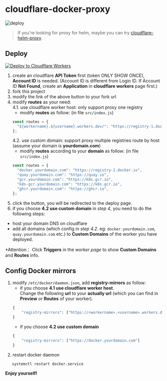 # cloudflare-docker-proxy

![deploy](https://github.com/yqchilde/cloudflare-docker-proxy/actions/workflows/deploy.yaml/badge.svg)

> If you're looking for proxy for helm, maybe you can try [cloudflare-helm-proxy](github.com/yqchilde/cloudflare-helm-proxy).

## Deploy
[![Deploy to Cloudflare Workers](https://deploy.workers.cloudflare.com/button)](https://deploy.workers.cloudflare.com/?url=https://github.com/yqchilde/cloudflare-docker-proxy)

1. create an cloudflare **API Token** first (token ONLY SHOW ONCE), **Account ID** is needed. (Account ID is different from Login ID. If Account ID **Not Found**, create an **Application** in **cloudflare workers** page first.)
2. fork this project
3. modify the link of the above button to your fork url
4. modify **routes** as your need:    
    4.1. use cloudflare worker host: only support proxy one registry
   - modify **routes** as follow: (in file `src/index.js`)
   ```javascript
   const routes = {
     "${workername}.${username}.workers.dev/": "https://registry-1.docker.io",
   };
   ```
    4.2. use custom domain: support proxy multiple registries route by host (assume your domain is **yourdomain.com**)
   - modify **routes** according to your **domain** as follow: (in file `src/index.js`)
   ```javascript
   const routes = {
     "docker.yourdomain.com": "https://registry-1.docker.io",
     "quay.yourdomain.com": "https://quay.io",
     "gcr.yourdomain.com": "https://k8s.gcr.io",
     "k8s-gcr.yourdomain.com": "https://k8s.gcr.io",
     "ghcr.yourdomain.com": "https://ghcr.io",
   };
   ```  
5. click the button, you will be redirected to the deploy page.
6. if you choose **4.2 use custom domain** in _step 4_, you need to do the following steps:
  - host your domain DNS on cloudflare
  - add all domains (which config in _step 4.2_. eg: `docker.yourdomain.com`, `quay.yourdomain.com` etc.) to **Custom Domains** of the worker you have deployed. 


  *Attention： Click **Triggers** in the _worker page_ to show **Custom Domains** and **Routes** info.


## Config Docker mirrors
1. modify `/etc/docker/daemon.json`, add **registry-mirrors** as follow:
   - if you choose **4.1 use cloudflare worker host**.   
     Change the following **url** to your **actually url** (which you can find in **Preview** or **Routes** of your worker).
    ```javascript
    {
        "registry-mirrors": ["https://<workername>.<username>.workers.dev"]
    }
    ```
    - if you choose **4.2 use custom domain**
    ```javascript
    {
        "registry-mirrors": ["https://docker.yourdomain.com"]
    }
    ```
2. restart docker daemon
```
   systemctl restart docker.service
```

**Enjoy yourself!**
  
